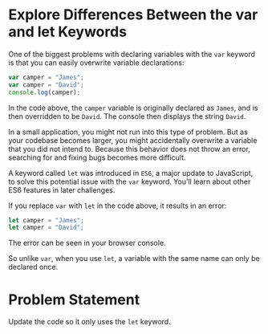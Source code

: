 # Explore Differences Between the var and let Keywords
One of the biggest problems with declaring variables with the ```var``` keyword is that you can easily overwrite variable declarations:
```javascript
var camper = "James";
var camper = "David";
console.log(camper);
```
In the code above, the ```camper``` variable is originally declared as ```James```, and is then overridden to be ```David```. The console then displays the string ```David```.

In a small application, you might not run into this type of problem. But as your codebase becomes larger, you might accidentally overwrite a variable that you did not intend to. Because this behavior does not throw an error, searching for and fixing bugs becomes more difficult.

A keyword called ```let``` was introduced in ```ES6```, a major update to JavaScript, to solve this potential issue with the ```var``` keyword. You'll learn about other ES6 features in later challenges.

If you replace ```var``` with ```let``` in the code above, it results in an error:
```javascript
let camper = "James";
let camper = "David";
```
The error can be seen in your browser console.

So unlike ```var```, when you use ```let```, a variable with the same name can only be declared once.

# Problem Statement
Update the code so it only uses the ```let``` keyword.
